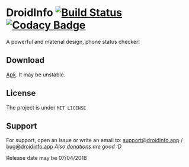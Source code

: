 # DroidInfo [![Build Status](https://api.travis-ci.com/gabrielecappellaro/DroidInfo.svg?token=7MBxtqGZzGucs8zo21yy&branch=master)](https://travis-ci.com/gabrielecappellaro/DroidInfo) [![Codacy Badge](https://api.codacy.com/project/badge/Grade/69d61f9f32a74649802b54caa19138fa)](https://www.codacy.com/app/gabrielecappellaro/DroidInfo?utm_source=github.com&amp;utm_medium=referral&amp;utm_content=gabrielecappellaro/DroidInfo&amp;utm_campaign=Badge_Grade)

A powerful and material design, phone status checker!

## Download

[Apk](https://droidinfo.app/download.html). It may be unstable.

## License

The project is under ```MIT LICENSE```

## Support 

For support, open an issue or write an email to: support@droidinfo.app / bug@droidinfo.app
_Also [donations](https://paypal.me/k4ppaj) are good :D_ 

Release date may be 07/04/2018
